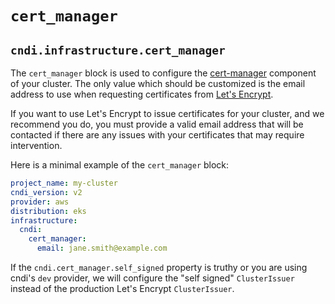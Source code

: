 # `cert_manager`

## `cndi.infrastructure.cert_manager`

The `cert_manager` block is used to configure the
[cert-manager](https://cert-manager.io/docs/) component of your cluster. The
only value which should be customized is the email address to use when
requesting certificates from [Let's Encrypt](https://letsencrypt.org/).

If you want to use Let's Encrypt to issue certificates for your cluster, and we
recommend you do, you must provide a valid email address that will be contacted
if there are any issues with your certificates that may require intervention.

Here is a minimal example of the `cert_manager` block:

```yaml
project_name: my-cluster
cndi_version: v2
provider: aws
distribution: eks
infrastructure:
  cndi:
    cert_manager:
      email: jane.smith@example.com
```

If the `cndi.cert_manager.self_signed` property is truthy or you are using
cndi's `dev` provider, we will configure the "self signed" `ClusterIssuer`
instead of the production Let's Encrypt `ClusterIssuer`.

